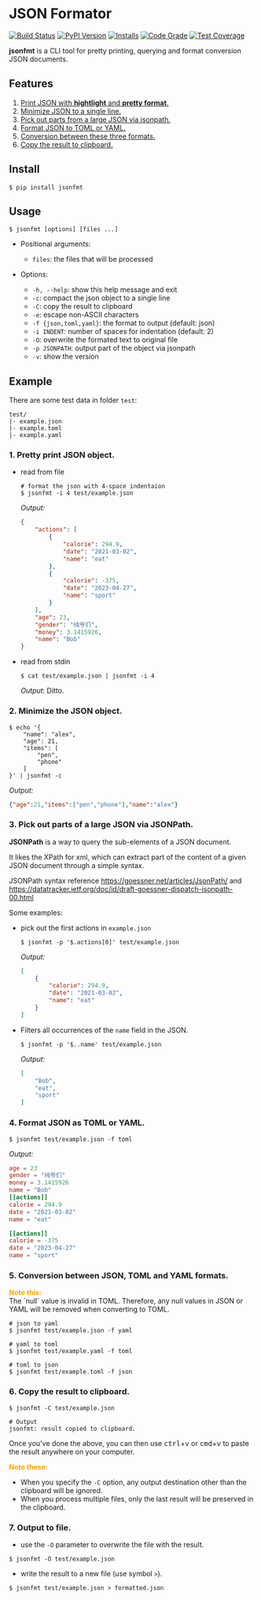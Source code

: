 # JSON Formator

[![Build Status](https://github.com/seamile/jsonfmt/actions/workflows/python-package.yml/badge.svg)](https://github.com/seamile/jsonfmt/actions)
[![PyPI Version](https://img.shields.io/pypi/v/jsonfmt?color=blue&label=Version&logo=python&logoColor=white)](https://pypi.org/project/jsonfmt/)
[![Installs](https://static.pepy.tech/personalized-badge/jsonfmt?period=total&units=international_system&left_color=grey&right_color=blue&left_text=Installs)](https://pepy.tech/project/jsonfmt)
[![Code Grade](https://app.codacy.com/project/badge/Grade/1e12e3cd8c8342bca68db4caf5b6a31d)](https://app.codacy.com/gh/seamile/jsonfmt/dashboard?utm_source=gh&utm_medium=referral&utm_content=&utm_campaign=Badge_grade)
[![Test Coverage](https://app.codacy.com/project/badge/Coverage/1e12e3cd8c8342bca68db4caf5b6a31d)](https://app.codacy.com/gh/seamile/jsonfmt/dashboard?utm_source=gh&utm_medium=referral&utm_content=&utm_campaign=Badge_coverage)

**jsonfmt** is a CLI tool for pretty printing, querying and format conversion JSON documents.

## Features

1. [Print JSON with **hightlight** and **pretty format**.](#1-pretty-print-json-object)
2. [Minimize JSON to a single line.](#2-minimize-the-json-object)
3. [Pick out parts from a large JSON via jsonpath.](#3-pick-out-parts-of-a-large-json-via-jsonpath)
4. [Format JSON to TOML or YAML.](#4-format-json-as-toml-or-yaml)
5. [Conversion between these three formats.](#5-conversion-between-json-toml-and-yaml-formats)
6. [Copy the result to clipboard.](#6-copy-the-result-to-clipboard)


## Install

```shell
$ pip install jsonfmt
```


## Usage

```shell
$ jsonfmt [options] [files ...]
```

- Positional arguments:

    - `files`: the files that will be processed

- Options:

    - `-h, --help`: show this help message and exit
    - `-c`: compact the json object to a single line
    - `-C`: copy the result to clipboard
    - `-e`: escape non-ASCII characters
    - `-f {json,toml,yaml}`: the format to output (default: json)
    - `-i INDENT`: number of spaces for indentation (default: 2)
    - `-O`: overwrite the formated text to original file
    - `-p JSONPATH`: output part of the object via jsonpath
    - `-v`: show the version


## Example

There are some test data in folder `test`:

```
test/
|- example.json
|- example.toml
|- example.yaml
```

### 1. Pretty print JSON object.

- read from file

    ```shell
    # format the json with 4-space indentaion
    $ jsonfmt -i 4 test/example.json
    ```

    *Output:*

    ```json
    {
        "actions": [
            {
                "calorie": 294.9,
                "date": "2021-03-02",
                "name": "eat"
            },
            {
                "calorie": -375,
                "date": "2023-04-27",
                "name": "sport"
            }
        ],
        "age": 23,
        "gender": "纯爷们",
        "money": 3.1415926,
        "name": "Bob"
    }
    ```

- read from stdin

    ```shell
    $ cat test/example.json | jsonfmt -i 4
    ```

    *Output*: Ditto.

### 2. Minimize the JSON object.

```shell
$ echo '{
    "name": "alex",
    "age": 21,
    "items": [
        "pen",
        "phone"
    ]
}' | jsonfmt -c
```

*Output:*

```json
{"age":21,"items":["pen","phone"],"name":"alex"}
```

### 3. Pick out parts of a large JSON via JSONPath.

**JSONPath** is a way to query the sub-elements of a JSON document.

It likes the XPath for xml, which can extract part of the content of a given JSON document through a simple syntax.

JSONPath syntax reference <https://goessner.net/articles/JsonPath/> and <https://datatracker.ietf.org/doc/id/draft-goessner-dispatch-jsonpath-00.html>

Some examples:

- pick out the first actions in `example.json`

    ```shell
    $ jsonfmt -p '$.actions[0]' test/example.json
    ```

    *Output:*

    ```json
    [
        {
            "calorie": 294.9,
            "date": "2021-03-02",
            "name": "eat"
        }
    ]
    ```

- Filters all occurrences of the `name` field in the JSON.

    ```shell
    $ jsonfmt -p '$..name' test/example.json
    ```

    *Output:*

    ```json
    [
        "Bob",
        "eat",
        "sport"
    ]
    ```

### 4. Format JSON as TOML or YAML.

```shell
$ jsonfmt test/example.json -f toml
```

*Output:*

```toml
age = 23
gender = "纯爷们"
money = 3.1415926
name = "Bob"
[[actions]]
calorie = 294.9
date = "2021-03-02"
name = "eat"

[[actions]]
calorie = -375
date = "2023-04-27"
name = "sport"
```

### 5. Conversion between JSON, TOML and YAML formats.

<div style="color: orange"><strong>Note this:</strong></div>
The `null` value is invalid in TOML. Therefore, any null values in JSON or YAML will be removed when converting to TOML.

```shell
# json to yaml
$ jsonfmt test/example.json -f yaml

# yaml to toml
$ jsonfmt test/example.yaml -f toml

# toml to json
$ jsonfmt test/example.toml -f json
```

### 6. Copy the result to clipboard.

```shell
$ jsonfmt -C test/example.json

# Output
jsonfmt: result copied to clipboard.
```

Once you've done the above, you can then use <kbd>ctrl</kbd>+<kbd>v</kbd> or <kbd>cmd</kbd>+<kbd>v</kbd> to paste the result anywhere on your computer.

<div style="color: orange"><strong>Note these:</strong></div>

- When you specify the `-C` option, any output destination other than the clipboard will be ignored.
- When you process multiple files, only the last result will be preserved in the clipboard.

### 7. Output to file.

- use the `-O` parameter to overwrite the file with the result.

```shell
$ jsonfmt -O test/example.json
```

- write the result to a new file (use symbol `>`).

```shell
$ jsonfmt test/example.json > formatted.json
```
